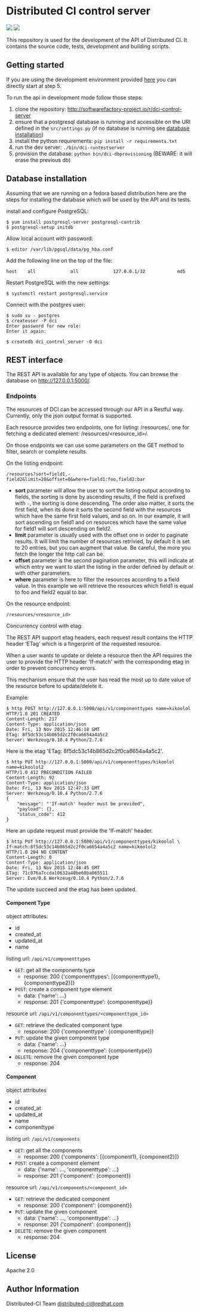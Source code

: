 # Distributed CI control server

![](https://img.shields.io/badge/license-Apache2.0-blue.svg?style=flat) ![](https://img.shields.io/badge/python-2.7,3.5-green.svg?style=flat)

This repository is used for the development of the API of Distributed CI. It contains the source code, tests, development and building scripts.

## Getting started

If you are using the development environment provided [here](https://github.com/redhat-cip/dci-dev-env) you can directly start at step 5.

To run the api in development mode follow those steps:

1.  clone the repository: <http://softwarefactory-project.io/r/dci-control-server>
2.  ensure that a postgresql database is running and accessible on the URI defined in the `src/settings.py` (if no database is running see [database installation]())
3.  install the python requirements: `pip install -r requirements.txt`
4.  run the dev server: `./bin/dci-runtestserver`
5.  provision the database: `python bin/dci-dbprovisioning` (BEWARE: it will erase the previous db)

## Database installation

Assuming that we are running on a fedora based distribution here are the steps for installing the database which will be used by the API and its tests.

install and configure PostgreSQL:

```sourceCode
$ yum install postgresql-server postgresql-contrib
$ postgresql-setup initdb
```

Allow local account with password:

```sourceCode
$ editor /var/lib/pgsql/data/pg_hba.conf
```

Add the following line on the top of the file:

```sourceCode
host    all             all             127.0.0.1/32            md5
```

Restart PostgreSQL with the new settings:

```sourceCode
$ systemctl restart postgresql.service
```

Connect with the postgres user:

```sourceCode
$ sudo su - postgres
$ createuser -P dci
Enter password for new role:
Enter it again:

$ createdb dci_control_server -O dci
```

## REST interface

The REST API is available for any type of objects. You can browse the database on <http://127.0.0.1:5000/>.

### Endpoints

The resources of DCI can be accessed through our API in a Restful way. Currently, only the json output format is supported.

Each resource provides two endpoints, one for listing: /resources/, one for fetching a dedicated element: /resources/&lt;resource_id&gt;/.

On those endpoints we can use some parameters on the GET method to filter, search or complete results.

On the listing endpoint:

`/resources?sort=field1,-field2&limit=20&offset=0&where=field1:foo,field2:bar`

- **sort** parameter will allow the user to sort the listing output according to fields, the sorting is done by ascending results, if the field is prefixed with `-`, the sorting is done descending. The order also matter, it sorts the first field, when its done it sorts the second field with the resources which have the same first field values, and so on. In our example, it will sort ascending on field1 and on resources which have the same value for field1 will sort descending on field2.
- **limit** parameter is usually used with the offset one in order to paginate results. It will limit the number of resources retrivied, by default it is set to 20 entries, but you can augment that value. Be careful, the more you fetch the longer the http call can be.
- **offset** parameter is the second pagination parameter, this will indicate at which entry we want to start the listing in the order defined by default or with other parameters.
- **where** parameter is here to filter the resources according to a field value. In this example we will retrieve the resources which field1 is equal to foo and field2 equal to bar.

On the resource endpoint:

`/resources/<resource_id>`

Concurrency control with etag:

The REST API support etag headers, each request result contains the HTTP header 'ETag' which is a fingerprint of the requested resource.

When a user wants to update or delete a resource then the API requires the user to provide the HTTP header 'If-match' with the corresponding etag in order to prevent concurrency errors.

This mechanism ensure that the user has read the most up to date value of the resource before to update/delete it.

Example:

```sourceCode
$ http POST http://127.0.0.1:5000/api/v1/componenttypes name=kikoolol
HTTP/1.0 201 CREATED
Content-Length: 217
Content-Type: application/json
Date: Fri, 13 Nov 2015 12:46:18 GMT
ETag: 8f5dc53c14b865d2c2f0ca6654a4a5c2
Server: Werkzeug/0.10.4 Python/2.7.6
```

Here is the etag 'ETag: 8f5dc53c14b865d2c2f0ca6654a4a5c2'.

```sourceCode
$ http PUT http://127.0.0.1:5000/api/v1/componenttypes/kikoolol name=kikoolol2
HTTP/1.0 412 PRECONDITION FAILED
Content-Length: 92
Content-Type: application/json
Date: Fri, 13 Nov 2015 12:47:33 GMT
Server: Werkzeug/0.10.4 Python/2.7.6
{
    "message": "'If-match' header must be provided",
    "payload": {},
    "status_code": 412
}
```

Here an update request must provide the 'If-match' header.

```sourceCode
$ http PUT http://127.0.0.1:5000/api/v1/componenttypes/kikoolol \
If-match:8f5dc53c14b865d2c2f0ca6654a4a5c2 name=kikoolol2
HTTP/1.0 204 NO CONTENT
Content-Length: 0
Content-Type: application/json
Date: Fri, 13 Nov 2015 12:48:45 GMT
ETag: 71c076a7ccda10632a40be60ba065511
Server: Eve/0.6 Werkzeug/0.10.4 Python/2.7.6
```

The update succeed and the etag has been updated.

#### Component Type

object attributes:

- id
- created_at
- updated_at
- name

listing url: `/api/v1/componenttypes`

- `GET`: get all the components type
  - response: 200 {'componenttypes': \[{componenttype1}, {componenttype2}\]}
- `POST`: create a component type element
  - data: {'name': ...}
  - response: 201 {'componenttype': {componenttype}}

resource url: `/api/v1/componenttypes/<componenttype_id>`

- `GET`: retrieve the dedicated component type
  - response: 200 {'componenttype': {componenttype}}
- `PUT`: update the given component type
  - data: {'name': ...}
  - response: 204 {'componenttype': {componentype}}
- `DELETE`: remove the given component type
  - response: 204

#### Component

object attributes

- id
- created_at
- updated_at
- name
- componenttype

listing url: `/api/v1/components`

- `GET`: get all the components
  - response: 200 {'components': \[{component1}, {component2}\]}
- `POST`: create a component element
  - data: {'name': ..., 'componenttype': ...}
  - response: 201 {'component': {component}}

resource url: `/api/v1/components/<component_id>`

- `GET`: retrieve the dedicated component
  - response: 200 {'component': {component}}
- `PUT`: update the given component
  - data: {'name': ..., 'componenttype': ...}
  - response: 201 {'component': {component}}
- `DELETE`: remove the given component
  - response: 204

## License

Apache 2.0

## Author Information

Distributed-CI Team <distributed-ci@redhat.com>